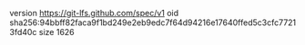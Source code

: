 version https://git-lfs.github.com/spec/v1
oid sha256:94bbff82faca9f1bd249e2eb9edc7f64d94216e17640ffed5c3cfc77213fd40c
size 1626
